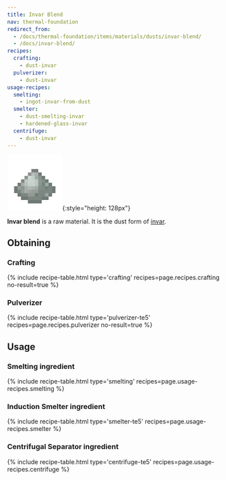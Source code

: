 ```yaml
---
title: Invar Blend
nav: thermal-foundation
redirect_from:
  - /docs/thermal-foundation/items/materials/dusts/invar-blend/
  - /docs/invar-blend/
recipes:
  crafting:
    - dust-invar
  pulverizer:
    - dust-invar
usage-recipes:
  smelting:
    - ingot-invar-from-dust
  smelter:
    - dust-smelting-invar
    - hardened-glass-invar
  centrifuge:
    - dust-invar
---
```


![Invar blend](/assets/images/thermal-foundation/dust-invar.png){:style="height: 128px"}


**Invar blend** is a raw material. It is the dust form of
[invar](/docs/thermal-foundation/invar-ingot/).


Obtaining
---------

### Crafting
{% include recipe-table.html type='crafting' recipes=page.recipes.crafting no-result=true %}

### Pulverizer
{% include recipe-table.html type='pulverizer-te5' recipes=page.recipes.pulverizer no-result=true %}


Usage
-----

### Smelting ingredient
{% include recipe-table.html type='smelting' recipes=page.usage-recipes.smelting %}

### Induction Smelter ingredient
{% include recipe-table.html type='smelter-te5' recipes=page.usage-recipes.smelter %}

### Centrifugal Separator ingredient
{% include recipe-table.html type='centrifuge-te5' recipes=page.usage-recipes.centrifuge %}
